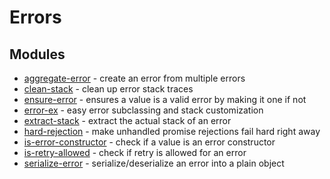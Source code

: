 # Errors

## Modules

* [aggregate-error](https://github.com/sindresorhus/aggregate-error) - create an error from multiple errors
* [clean-stack](https://github.com/sindresorhus/clean-stack) - clean up error stack traces
* [ensure-error](https://github.com/sindresorhus/ensure-error) - ensures a value is a valid error by making it one if not
* [error-ex](https://github.com/sindresorhus/error-ex) - easy error subclassing and stack customization
* [extract-stack](https://github.com/sindresorhus/extract-stack) - extract the actual stack of an error
* [hard-rejection](https://github.com/sindresorhus/hard-rejection) - make unhandled promise rejections fail hard right away
* [is-error-constructor](https://github.com/sindresorhus/is-error-constructor) - check if a value is an error constructor
* [is-retry-allowed](https://github.com/sindresorhus/is-retry-allowed) - check if retry is allowed for an error
* [serialize-error](https://github.com/sindresorhus/serialize-error) - serialize/deserialize an error into a plain object
